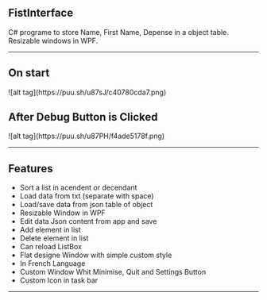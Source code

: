 ## FistInterface
C# programe to store Name, First Name, Depense in a object table. Resizable windows in WPF. 

-----------------

<h2>On start</h2>
![alt tag](https://puu.sh/u87sJ/c40780cda7.png)
<h2>After Debug Button is Clicked</h2>
![alt tag](https://puu.sh/u87PH/f4ade5178f.png)

-----------------
Features
---

- Sort a list in acendent or decendant
- Load data from txt (separate with space)
- Load/save data from json table of object
- Resizable Window in WPF
- Edit data Json content from app and save
- Add element in list
- Delete element in list
- Can reload ListBox
- Flat designe Window with simple custom style
- In French Language
- Custom Window Whit Minimise, Quit and Settings Button
- Custom Icon in task bar

-----------------